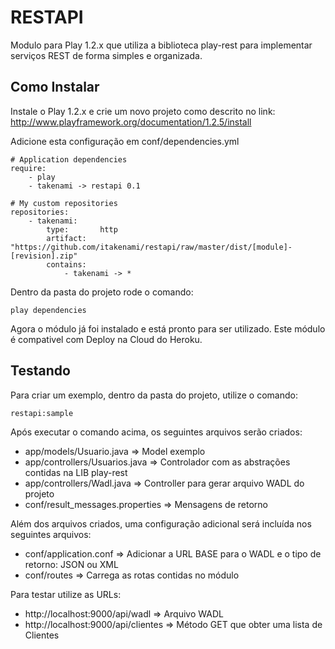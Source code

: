 # RESTAPI

Modulo para Play 1.2.x que utiliza a biblioteca play-rest para implementar serviços REST de forma simples e organizada.

## Como Instalar

Instale o Play 1.2.x e crie um novo projeto como descrito no link: http://www.playframework.org/documentation/1.2.5/install

Adicione esta configuração em conf/dependencies.yml

    # Application dependencies
    require:
        - play
        - takenami -> restapi 0.1

    # My custom repositories
    repositories:
        - takenami:
            type:       http
            artifact:   "https://github.com/itakenami/restapi/raw/master/dist/[module]-[revision].zip"
            contains:
                - takenami -> *

Dentro da pasta do projeto rode o comando:

	play dependencies
	
Agora o módulo já foi instalado e está pronto para ser utilizado. Este módulo é compativel com Deploy na Cloud do Heroku.

## Testando

Para criar um exemplo, dentro da pasta do projeto, utilize o comando:

	restapi:sample
	
	
Após executar o comando acima, os seguintes arquivos serão criados:
* app/models/Usuario.java => Model exemplo
* app/controllers/Usuarios.java => Controlador com as abstrações contidas na LIB play-rest
* app/controllers/Wadl.java => Controller para gerar arquivo WADL do projeto
* conf/result_messages.properties => Mensagens de retorno

Além dos arquivos criados, uma configuração adicional será incluída nos seguintes arquivos:
* conf/application.conf => Adicionar a URL BASE para o WADL e o tipo de retorno: JSON ou XML
* conf/routes => Carrega as rotas contidas no módulo

Para testar utilize as URLs:
* http://localhost:9000/api/wadl => Arquivo WADL
* http://localhost:9000/api/clientes => Método GET que obter uma lista de Clientes